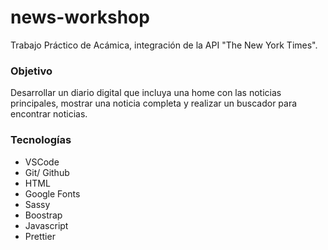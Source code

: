 # news-workshop

Trabajo Práctico de Acámica, integración de la API "The New York Times".

### Objetivo
Desarrollar un diario digital que incluya una home con las noticias principales, mostrar una noticia completa y realizar un buscador para encontrar noticias.


### Tecnologías

-	VSCode
- 	Git/ Github
-   HTML
-	Google Fonts
-   Sassy
-   Boostrap
-   Javascript
-   Prettier
